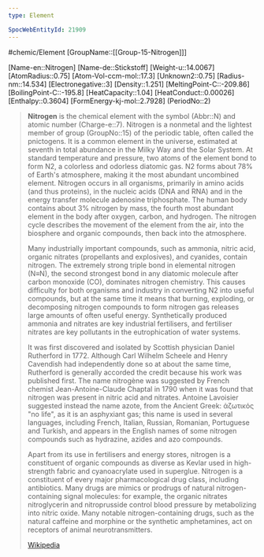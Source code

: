 ```yaml
---
type: Element

SpocWebEntityId: 21909
---
```


#chemic/Element 
[GroupName::[[Group-15-Nitrogen]]]

[Name-en::Nitrogen]
[Name-de::Stickstoff]
[Weight-u::14.0067]
[AtomRadius::0.75]
[Atom-Vol-ccm-mol::17.3]
[Unknown2::0.75]
[Radius-nm::14.534]
[Electronegative::3]
[Density::1.251]
[MeltingPoint-C::-209.86]
[BoilingPoint-C::-195.8]
[HeatCapacity::1.04]
[HeatConduct::0.00026]
[Enthalpy::0.3604]
[FormEnergy-kj-mol::2.7928]
(PeriodNo::2)



> **Nitrogen** is the chemical element with the symbol (Abbr::N) and atomic number (Charge-e::7). Nitrogen is a nonmetal and the lightest member of group (GroupNo::15) of the periodic table, often called the pnictogens. It is a common element in the universe, estimated at seventh in total abundance in the Milky Way and the Solar System. At standard temperature and pressure, two atoms of the element bond to form N2, a colorless and odorless diatomic gas. N2 forms about 78% of Earth's atmosphere, making it the most abundant uncombined element. Nitrogen occurs in all organisms, primarily in amino acids (and thus proteins), in the nucleic acids (DNA and RNA) and in the energy transfer molecule adenosine triphosphate. The human body contains about 3% nitrogen by mass, the fourth most abundant element in the body after oxygen, carbon, and hydrogen. The nitrogen cycle describes the movement of the element from the air, into the biosphere and organic compounds, then back into the atmosphere. 
>
> Many industrially important compounds, such as ammonia, nitric acid, organic nitrates (propellants and explosives), and cyanides, contain nitrogen. The extremely strong triple bond in elemental nitrogen (N≡N), the second strongest bond in any diatomic molecule after carbon monoxide (CO), dominates nitrogen chemistry. This causes difficulty for both organisms and industry in converting N2 into useful compounds, but at the same time it means that burning, exploding, or decomposing nitrogen compounds to form nitrogen gas releases large amounts of often useful energy. Synthetically produced ammonia and nitrates are key industrial fertilisers, and fertiliser nitrates are key pollutants in the eutrophication of water systems.
>
> It was first discovered and isolated by Scottish physician Daniel Rutherford in 1772. Although Carl Wilhelm Scheele and Henry Cavendish had independently done so at about the same time, Rutherford is generally accorded the credit because his work was published first. The name nitrogène was suggested by French chemist Jean-Antoine-Claude Chaptal in 1790 when it was found that nitrogen was present in nitric acid and nitrates. Antoine Lavoisier suggested instead the name azote, from the Ancient Greek: ἀζωτικός "no life", as it is an asphyxiant gas; this name is used in several languages, including French, Italian, Russian, Romanian, Portuguese and Turkish, and appears in the English names of some nitrogen compounds such as hydrazine, azides and azo compounds.
>
> Apart from its use in fertilisers and energy stores, nitrogen is a constituent of organic compounds as diverse as Kevlar used in high-strength fabric and cyanoacrylate used in superglue. Nitrogen is a constituent of every major pharmacological drug class, including antibiotics. Many drugs are mimics or prodrugs of natural nitrogen-containing signal molecules: for example, the organic nitrates nitroglycerin and nitroprusside control blood pressure by metabolizing into nitric oxide. Many notable nitrogen-containing drugs, such as the natural caffeine and morphine or the synthetic amphetamines, act on receptors of animal neurotransmitters.
>
> [Wikipedia](https://en.wikipedia.org/wiki/Nitrogen)